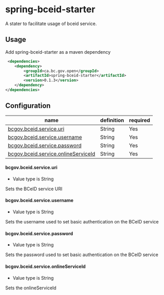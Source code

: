 # spring-bceid-starter

A stater to facilitate usage of bceid service.

## Usage

Add spring-bceid-starter as a maven dependency

```xml
 <dependencies>
    <dependency>
        <groupId>ca.bc.gov.open</groupId>
        <artifactId>spring-bceid-starter</artifactId>
        <version>0.1.3</version>
    </dependency>
</dependencies>
```

## Configuration

| name | definition | required |
| --- | --- | --- |
| [bcgov.bceid.service.uri](#cgovbceidserviceuri) | String | Yes |
| [bcgov.bceid.service.username](#bcgovbceidserviceusername) | String | Yes |
| [bcgov.bceid.service.password](#bcgovbceidservicepassword) | String | Yes |
| [bcgov.bceid.service.onlineServiceId](#bcgovbceidserviceonlineServiceId) | String | Yes |

#### bcgov.bceid.service.uri

* Value type is String

Sets the BCeID service URI

#### bcgov.bceid.service.username

* Value type is String

Sets the username used to set basic authentication on the BCeID service

#### bcgov.bceid.service.password

* Value type is String

Sets the password used to set basic authentication on the BCeID service

#### bcgov.bceid.service.onlineServiceId

* Value type is String

Sets the onlineServiceId
